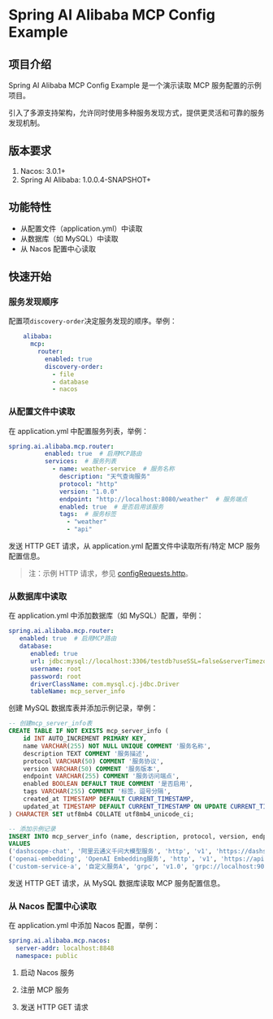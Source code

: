 # Spring AI Alibaba MCP Config Example

## 项目介绍

Spring AI Alibaba MCP Config Example 是一个演示读取 MCP 服务配置的示例项目。

引入了多源支持架构，允许同时使用多种服务发现方式，提供更灵活和可靠的服务发现机制。

## 版本要求

1. Nacos: 3.0.1+
2. Spring AI Alibaba: 1.0.0.4-SNAPSHOT+

## 功能特性

- 从配置文件（application.yml）中读取
- 从数据库（如 MySQL）中读取
- 从 Nacos 配置中心读取

## 快速开始

### 服务发现顺序

配置项`discovery-order`决定服务发现的顺序。举例：

```yml
    alibaba:
      mcp:
        router:
          enabled: true
          discovery-order:
            - file
            - database
            - nacos
```

### 从配置文件中读取

在 application.yml 中配置服务列表，举例：

```yml
spring.ai.alibaba.mcp.router:
          enabled: true  # 启用MCP路由
          services:  # 服务列表
            - name: weather-service  # 服务名称
              description: "天气查询服务"
              protocol: "http"
              version: "1.0.0"
              endpoint: "http://localhost:8080/weather"  # 服务端点
              enabled: true  # 是否启用该服务
              tags:  # 服务标签
                - "weather"
                - "api"
```
发送 HTTP GET 请求，从 application.yml 配置文件中读取所有/特定 MCP 服务配置信息。

> 注：示例 HTTP 请求，参见 [configRequests.http](src/main/resources/configRequests.http)。

### 从数据库中读取

在 application.yml 中添加数据库（如 MySQL）配置，举例：

```yml
spring.ai.alibaba.mcp.router:
   enabled: true  # 启用MCP路由
   database:
      enabled: true
      url: jdbc:mysql://localhost:3306/testdb?useSSL=false&serverTimezone=UTC
      username: root
      password: root
      driverClassName: com.mysql.cj.jdbc.Driver
      tableName: mcp_server_info
```

创建 MySQL 数据库表并添加示例记录，举例：

```sql
-- 创建mcp_server_info表
CREATE TABLE IF NOT EXISTS mcp_server_info (
    id INT AUTO_INCREMENT PRIMARY KEY,
    name VARCHAR(255) NOT NULL UNIQUE COMMENT '服务名称',
    description TEXT COMMENT '服务描述',
    protocol VARCHAR(50) COMMENT '服务协议',
    version VARCHAR(50) COMMENT '服务版本',
    endpoint VARCHAR(255) COMMENT '服务访问端点',
    enabled BOOLEAN DEFAULT TRUE COMMENT '是否启用',
    tags VARCHAR(255) COMMENT '标签，逗号分隔',
    created_at TIMESTAMP DEFAULT CURRENT_TIMESTAMP,
    updated_at TIMESTAMP DEFAULT CURRENT_TIMESTAMP ON UPDATE CURRENT_TIMESTAMP
) CHARACTER SET utf8mb4 COLLATE utf8mb4_unicode_ci;

-- 添加示例记录
INSERT INTO mcp_server_info (name, description, protocol, version, endpoint, enabled, tags)
VALUES
('dashscope-chat', '阿里云通义千问大模型服务', 'http', 'v1', 'https://dashscope.aliyuncs.com/api/v1/services/aigc/text-generation/num-tokens', TRUE, 'chat,llm,aliyun'),
('openai-embedding', 'OpenAI Embedding服务', 'http', 'v1', 'https://api.openai.com/v1/embeddings', TRUE, 'embedding,openai'),
('custom-service-a', '自定义服务A', 'grpc', 'v1.0', 'grpc://localhost:9090', TRUE, 'custom,test');
```

发送 HTTP GET 请求，从 MySQL 数据库读取 MCP 服务配置信息。

### 从 Nacos 配置中心读取

在 application.yml 中添加 Nacos 配置，举例：

```yml
spring.ai.alibaba.mcp.nacos:
  server-addr: localhost:8848
  namespace: public
```

1. 启动 Nacos 服务

2. 注册 MCP 服务

3. 发送 HTTP GET 请求
